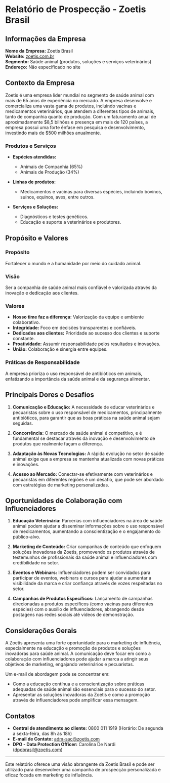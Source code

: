 # Relatório de Prospecção - Zoetis Brasil

## Informações da Empresa

**Nome da Empresa:** Zoetis Brasil  
**Website:** [zoetis.com.br](http://www.zoetis.com.br)  
**Segmento:** Saúde animal (produtos, soluções e serviços veterinários)  
**Endereço:** Não especificado no site  

## Contexto da Empresa

Zoetis é uma empresa líder mundial no segmento de saúde animal com mais de 65 anos de experiência no mercado. A empresa desenvolve e comercializa uma vasta gama de produtos, incluindo vacinas e medicamentos veterinários, que atendem a diferentes tipos de animais, tanto de companhia quanto de produção. Com um faturamento anual de aproximadamente $8,5 bilhões e presença em mais de 120 países, a empresa possui uma forte ênfase em pesquisa e desenvolvimento, investindo mais de $500 milhões anualmente.

### Produtos e Serviços
- **Espécies atendidas:**
  - Animais de Companhia (65%)
  - Animais de Produção (34%)
  
- **Linhas de produtos:**
  - Medicamentos e vacinas para diversas espécies, incluindo bovinos, suínos, equinos, aves, entre outros.
  
- **Serviços e Soluções:**
  - Diagnósticos e testes genéticos.
  - Educação e suporte a veterinários e produtores.

## Propósito e Valores

### Propósito
Fortalecer o mundo e a humanidade por meio do cuidado animal.

### Visão
Ser a companhia de saúde animal mais confiável e valorizada através da inovação e dedicação aos clientes.

### Valores
- **Nosso time faz a diferença:** Valorização da equipe e ambiente colaborativo.
- **Integridade:** Foco em decisões transparentes e confiáveis.
- **Dedicados aos clientes:** Prioridade ao sucesso dos clientes e suporte constante.
- **Proatividade:** Assumir responsabilidade pelos resultados e inovações.
- **União:** Colaboração e sinergia entre equipes.

### Práticas de Responsabilidade
A empresa prioriza o uso responsável de antibióticos em animais, enfatizando a importância da saúde animal e da segurança alimentar.

## Principais Dores e Desafios

1. **Comunicação e Educação:** A necessidade de educar veterinários e pecuaristas sobre o uso responsável de medicamentos, principalmente antibióticos, para garantir que as boas práticas na saúde animal sejam seguidas.

2. **Concorrência:** O mercado de saúde animal é competitivo, e é fundamental se destacar através da inovação e desenvolvimento de produtos que realmente façam a diferença.

3. **Adaptação às Novas Tecnologias:** A rápida evolução no setor de saúde animal exige que a empresa se mantenha atualizada com novas práticas e inovações.

4. **Acesso ao Mercado:** Conectar-se efetivamente com veterinários e pecuaristas em diferentes regiões é um desafio, que pode ser abordado com estratégias de marketing personalizadas.

## Oportunidades de Colaboração com Influenciadores

1. **Educação Veterinária:** Parcerias com influenciadores na área de saúde animal podem ajudar a disseminar informações sobre o uso responsável de medicamentos, aumentando a conscientização e o engajamento do público-alvo.

2. **Marketing de Conteúdo:** Criar campanhas de conteúdo que enfoquem soluções inovadoras da Zoetis, promovendo os produtos através de testemunhos de profissionais da saúde animal e influenciadores com credibilidade no setor.

3. **Eventos e Webinars:** Influenciadores podem ser convidados para participar de eventos, webinars e cursos para ajudar a aumentar a visibilidade da marca e criar confiança através de vozes respeitadas no setor.

4. **Campanhas de Produtos Específicos:** Lançamento de campanhas direcionadas a produtos específicos (como vacinas para diferentes espécies) com o auxílio de influenciadores, abrangendo desde postagens nas redes sociais até vídeos de demonstração.

## Considerações Gerais

A Zoetis apresenta uma forte oportunidade para o marketing de influência, especialmente na educação e promoção de produtos e soluções inovadoras para saúde animal. A comunicação deve focar em como a colaboração com influenciadores pode ajudar a marca a atingir seus objetivos de marketing, engajando veterinários e pecuaristas.

Um e-mail de abordagem pode se concentrar em:
- Como a educação contínua e a conscientização sobre práticas adequadas de saúde animal são essenciais para o sucesso do setor.
- Apresentar as soluções inovadoras da Zoetis e como a promoção através de influenciadores pode amplificar essa mensagem.

## Contatos

- **Central de atendimento ao cliente:** 0800 011 1919 (Horário: De segunda a sexta-feira, das 8h às 18h)
- **E-mail de Contato:** adm-sac@zoetis.com
- **DPO - Data Protection Officer:** Carolina De Nardi (dpobrasil@zoetis.com)

---

Este relatório oferece uma visão abrangente da Zoetis Brasil e pode ser utilizado para desenvolver uma campanha de prospecção personalizada e eficaz focada em marketing de influência.